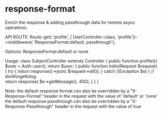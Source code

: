 # response-format
Enrich the response & adding passthrough data for remote async operations.

API ROUTE:
Route::get( 'profile', [ UserController::class, 'profile'])->middleware( 'ResponseFormat:default, passthrough');

Options:
ResponseFormat:default or none 

Usage: 
class SubjectController extends Controller
{
    public function profile(){
        $user = Auth::user();
        return $user;
    }
    public function hello(Request $request)
    {
        try {
            return response()->json( $request->all());
        } catch (\Exception $e) {
            // dontforgettolog            
            return response( $e->getMessage(), 400);
        }
    }
}

Note:
the default response format can also be overridden by a "X-Response-Format" header in the request with the value of 'default' or 'none'
the default response passthrough can also be overridden by a "X-Response-Passthrough" header in the request with the value of true 
